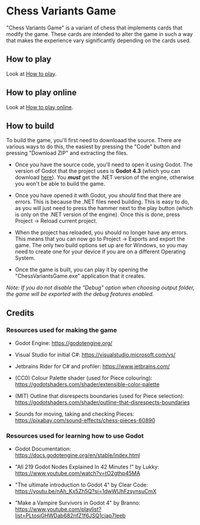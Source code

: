 # Chess Variants Game

"Chess Variants Game" is a variant of chess that implements cards that modify the game. These cards are intended to alter the game in such a way that makes the experience vary significantly depending on the cards used.

## How to play

Look at [How to play](HowToPlay.md).

## How to play online

Look at [How to play online](HowToPlayOnline.md).

## How to build

To build the game, you'll first need to downloaad the source. There are various ways to do this, the easiest by pressing the "Code" button and pressing "Download ZIP" and extracting the files.

- Once you have the source code, you'll need to open it using Godot. The version of Godot that the project uses is **Godot 4.3** (which you can download [here](https://godotengine.org/download/archive/4.3-stable/)). You ***must*** get the .NET version of the engine, otherwise you won't be able to build the game.

- Once you have opened it with Godot, you *should* find that there are errors. This is because the .NET files need building. This is easy to do, as you will just need to press the hammer next to the play button (which is only on the .NET version of the engine). Once this is done, press Project -> Reload current project.

- When the project has reloaded, you should no longer have any errors. This means that you can now go to Project -> Exports and export the game. The only two build options set up are for Windows, so you may need to create one for your device if you are on a different Operating System.

- Once the game is built, you can play it by opening the "ChessVariantsGame.exe" application that it creates.

*Note: If you do not disable the "Debug" option when choosing output folder, the game will be exported with the debug features enabled.*

## Credits

### Resources used for making the game

- Godot Engine: <https://godotengine.org/>

- Visual Studio for initial C#: <https://visualstudio.microsoft.com/vs/>

- Jetbrains Rider for C# and profiler: <https://www.jetbrains.com/>

- (CC0) Colour Palette shader (used for Piece colouring): <https://godotshaders.com/shader/extensible-color-palette>

- (MIT) Outline that disrespects boundaries (used for Piece selection): <https://godotshaders.com/shader/outline-that-disrespects-boundaries>

- Sounds for moving, taking and checking Pieces: <https://pixabay.com/sound-effects/chess-pieces-60890>

### Resources used for learning how to use Godot

- Godot Documentation: <https://docs.godotengine.org/en/stable/index.html>

- "All 219 Godot Nodes Explained In 42 Minutes !" by Lukky: <https://www.youtube.com/watch?v=tO2gthp45MA>

- "The ultimate introduction to Godot 4" by Clear Code: <https://youtu.be/nAh_Kx5Zh5Q?si=1dwWUhFzsynsuCmX>

- "Make a Vampire Survivors in Godot 4" by Branno: <https://www.youtube.com/playlist?list=PLtosjGHWDab682nfZ1f6JSQ1cjap7Ieeb>
